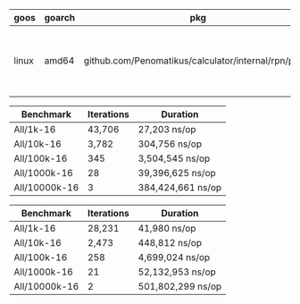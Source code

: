 | goos | goarch | pkg                                             | cpu                                       |
|------|--------|-------------------------------------------------|-------------------------------------------|
| linux| amd64  | github.com/Penomatikus/calculator/internal/rpn/parse | AMD Ryzen 7 5700U with Radeon Graphics |

| Benchmark              | Iterations | Duration          |
|------------------------|------------|-------------------|
| All/1k-16              | 43,706     | 27,203 ns/op      |
| All/10k-16             | 3,782      | 304,756 ns/op     |
| All/100k-16            | 345        | 3,504,545 ns/op   |
| All/1000k-16           | 28         | 39,396,625 ns/op  |
| All/10000k-16          | 3          | 384,424,661 ns/op |


| Benchmark              | Iterations | Duration          |
|------------------------|------------|-------------------|
| All/1k-16              | 28,231     | 41,980 ns/op      |
| All/10k-16             | 2,473      | 448,812 ns/op     |
| All/100k-16            | 258        | 4,699,024 ns/op   |
| All/1000k-16           | 21         | 52,132,953 ns/op  |
| All/10000k-16          | 2          | 501,802,299 ns/op |